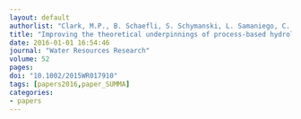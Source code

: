 ```yaml
---
layout: default
authorlist: "Clark, M.P., B. Schaefli, S. Schymanski, L. Samaniego, C. Luce, B. Jackson, J. Freer, J.R. Arnold, D. Moore, E. Istanbulluoglu, and S. Ceola"
title: "Improving the theoretical underpinnings of process-based hydrologic models"
date: 2016-01-01 16:54:46
journal: "Water Resources Research"
volume: 52
pages: 
doi: "10.1002/2015WR017910"
tags: [papers2016,paper_SUMMA]
categories:
- papers
---
```


